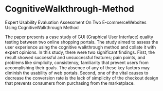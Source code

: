 # CognitiveWalkthrough-Method
Expert Usability Evaluation Assessment On Two E-commerceWebsites Using CognitiveWalkthrough Method

The paper presents a case study of GUI (Graphical User Interface) quality testing between two online shopping portals. The study
aimed to assess the user experience using the cognitive walkthrough method and collate it with expert opinions. In this study, there
were two significant findings. First, the result showed successful and unsuccessful features; pain points, and problems like simplicity,
consistency, familiarity that prevent users from accomplishing their goals. The absence of any of these key factors may diminish the
usability of web portals. Second, one of the vital causes to decrease the conversion rate is the lack of simplicity of the checkout design
that prevents consumers from purchasing from the marketplace.

